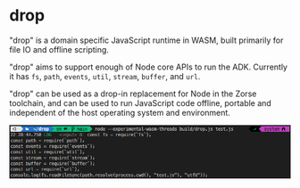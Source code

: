 # drop

"drop" is a domain specific JavaScript runtime in WASM, built primarily for file
IO and offline scripting.

"drop" aims to support enough of Node core APIs to run the ADK. Currently it has
`fs`, `path`, `events`, `util`, `stream`, `buffer`, and `url`.

"drop" can be used as a drop-in replacement for Node in the Zorse toolchain, and
can be used to run JavaScript code offline, portable and independent of the host
operating system and environment.

![screenshot](demo.png)
